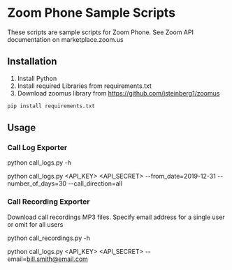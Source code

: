 # Zoom Phone Sample Scripts

These scripts are sample scripts for Zoom Phone. See Zoom API documentation on marketplace.zoom.us

## Installation

1. Install Python
2. Install required Libraries from requirements.txt
3. Download zoomus library from https://github.com/jsteinberg1/zoomus

```bash
pip install requirements.txt
```

## Usage

### Call Log Exporter

python call_logs.py -h

python call_logs.py <API_KEY> <API_SECRET> --from_date=2019-12-31 --number_of_days=30 --call_direction=all

### Call Recording Exporter

Download call recordings MP3 files. Specify email address for a single user or omit for all users

python call_recordings.py -h

python call_logs.py <API_KEY> <API_SECRET> --email=bill.smith@email.com
